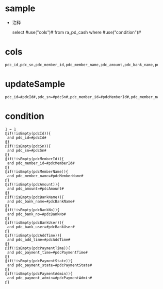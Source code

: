 sample
===
* 注释

	select #use("cols")# from ra_pd_cash  where  #use("condition")#

cols
===
	pdc_id,pdc_sn,pdc_member_id,pdc_member_name,pdc_amount,pdc_bank_name,pdc_bank_no,pdc_bank_user,pdc_add_time,pdc_payment_time,pdc_payment_state,pdc_payment_admin

updateSample
===
	
	pdc_id=#pdcId#,pdc_sn=#pdcSn#,pdc_member_id=#pdcMemberId#,pdc_member_name=#pdcMemberName#,pdc_amount=#pdcAmount#,pdc_bank_name=#pdcBankName#,pdc_bank_no=#pdcBankNo#,pdc_bank_user=#pdcBankUser#,pdc_add_time=#pdcAddTime#,pdc_payment_time=#pdcPaymentTime#,pdc_payment_state=#pdcPaymentState#,pdc_payment_admin=#pdcPaymentAdmin#

condition
===

	1 = 1  
	@if(!isEmpty(pdcId)){
	 and pdc_id=#pdcId#
	@}
	@if(!isEmpty(pdcSn)){
	 and pdc_sn=#pdcSn#
	@}
	@if(!isEmpty(pdcMemberId)){
	 and pdc_member_id=#pdcMemberId#
	@}
	@if(!isEmpty(pdcMemberName)){
	 and pdc_member_name=#pdcMemberName#
	@}
	@if(!isEmpty(pdcAmount)){
	 and pdc_amount=#pdcAmount#
	@}
	@if(!isEmpty(pdcBankName)){
	 and pdc_bank_name=#pdcBankName#
	@}
	@if(!isEmpty(pdcBankNo)){
	 and pdc_bank_no=#pdcBankNo#
	@}
	@if(!isEmpty(pdcBankUser)){
	 and pdc_bank_user=#pdcBankUser#
	@}
	@if(!isEmpty(pdcAddTime)){
	 and pdc_add_time=#pdcAddTime#
	@}
	@if(!isEmpty(pdcPaymentTime)){
	 and pdc_payment_time=#pdcPaymentTime#
	@}
	@if(!isEmpty(pdcPaymentState)){
	 and pdc_payment_state=#pdcPaymentState#
	@}
	@if(!isEmpty(pdcPaymentAdmin)){
	 and pdc_payment_admin=#pdcPaymentAdmin#
	@}
	
	